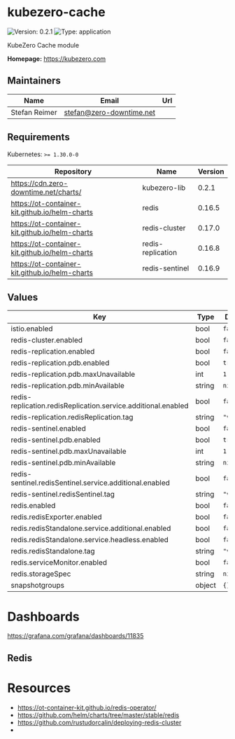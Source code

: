 # kubezero-cache

![Version: 0.2.1](https://img.shields.io/badge/Version-0.2.1-informational?style=flat-square) ![Type: application](https://img.shields.io/badge/Type-application-informational?style=flat-square)

KubeZero Cache module

**Homepage:** <https://kubezero.com>

## Maintainers

| Name | Email | Url |
| ---- | ------ | --- |
| Stefan Reimer | <stefan@zero-downtime.net> |  |

## Requirements

Kubernetes: `>= 1.30.0-0`

| Repository | Name | Version |
|------------|------|---------|
| https://cdn.zero-downtime.net/charts/ | kubezero-lib | 0.2.1 |
| https://ot-container-kit.github.io/helm-charts | redis | 0.16.5 |
| https://ot-container-kit.github.io/helm-charts | redis-cluster | 0.17.0 |
| https://ot-container-kit.github.io/helm-charts | redis-replication | 0.16.8 |
| https://ot-container-kit.github.io/helm-charts | redis-sentinel | 0.16.9 |

## Values

| Key | Type | Default | Description |
|-----|------|---------|-------------|
| istio.enabled | bool | `false` |  |
| redis-cluster.enabled | bool | `false` |  |
| redis-replication.enabled | bool | `false` |  |
| redis-replication.pdb.enabled | bool | `true` |  |
| redis-replication.pdb.maxUnavailable | int | `1` |  |
| redis-replication.pdb.minAvailable | string | `nil` |  |
| redis-replication.redisReplication.service.additional.enabled | bool | `false` |  |
| redis-replication.redisReplication.tag | string | `"v8.0.3"` |  |
| redis-sentinel.enabled | bool | `false` |  |
| redis-sentinel.pdb.enabled | bool | `true` |  |
| redis-sentinel.pdb.maxUnavailable | int | `1` |  |
| redis-sentinel.pdb.minAvailable | string | `nil` |  |
| redis-sentinel.redisSentinel.service.additional.enabled | bool | `false` |  |
| redis-sentinel.redisSentinel.tag | string | `"v8.0.3"` |  |
| redis.enabled | bool | `false` |  |
| redis.redisExporter.enabled | bool | `false` |  |
| redis.redisStandalone.service.additional.enabled | bool | `false` |  |
| redis.redisStandalone.service.headless.enabled | bool | `false` |  |
| redis.redisStandalone.tag | string | `"v8.0.3"` |  |
| redis.serviceMonitor.enabled | bool | `false` |  |
| redis.storageSpec | string | `nil` |  |
| snapshotgroups | object | `{}` |  |

# Dashboards
https://grafana.com/grafana/dashboards/11835

## Redis

# Resources
- https://ot-container-kit.github.io/redis-operator/
- https://github.com/helm/charts/tree/master/stable/redis
- https://github.com/rustudorcalin/deploying-redis-cluster
-
